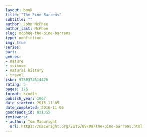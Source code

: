 ```yaml
---
layout: book
title: "The Pine Barrens"
subtitle: ""
author: John McPhee
author_last: McPhee
slug: mcphee-the-pine-barrens
type: nonfiction
img: true
series: 
part: 
genres:
- nature
- science
- natural history
- travel
isbn: 9780374514426
rating: 5
pages: 176
format: kindle
publish_year: 1967
date_started: 2016-11-05
date_completed: 2016-11-06
goodreads_id: 821355
reviewers:
- author: Tom Macwright
  url: https://macwright.org/2016/09/09/the-pine-barrens.html
---
```

